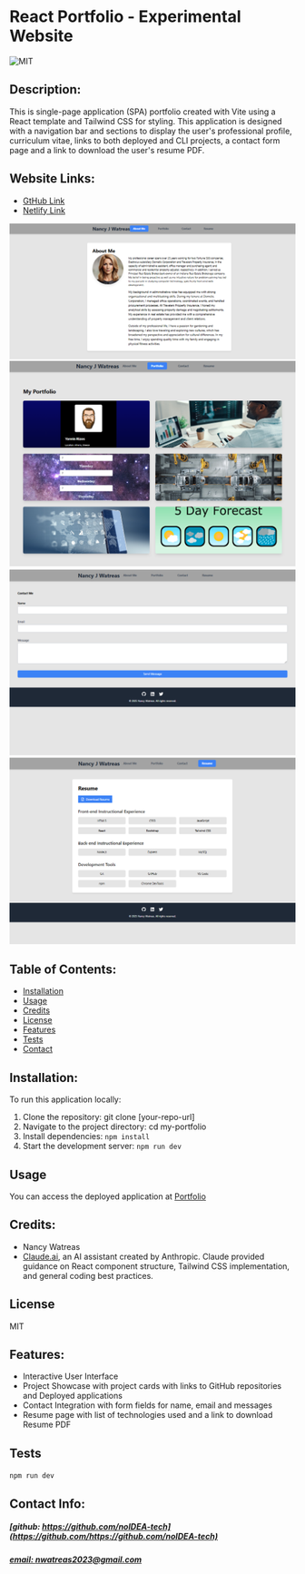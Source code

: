 # React Portfolio - Experimental Website

![MIT](https://img.shields.io/badge/License-MIT-blue)

## Description:
This is single-page application (SPA) portfolio created with Vite using a React template and Tailwind CSS for styling. This application is designed with a navigation bar and sections to display the user's professional profile, curriculum vitae, links to both deployed and CLI projects, a contact form page and a link to download the user's resume PDF.

## Website Links: 
- [GtHub Link](https://github.com/noIDEA-tech/12-REACT-Portfolio)
- [Netlify Link](https://portfolio-nw.netlify.app/)


![app_image](./src/assets/images/portfolio-main.png)
![app_image](./src/assets/images/portfolio-3.png)
![app_image](./src/assets/images/portfolio-2.png)
![app_image](./src/assets/images/portfolio-1.png)



## Table of Contents:
- [Installation](#installation)
- [Usage](#usage)
- [Credits](#credits)
- [License](#license)
- [Features](#features)
- [Tests](#tests)
- [Contact](#contact)

## Installation:
To run this application locally:
1. Clone the repository: git clone [your-repo-url]
2. Navigate to the project directory: cd my-portfolio
3. Install dependencies: `npm install`
4. Start the development server: `npm run dev`

## Usage
You can access the deployed application at [Portfolio](https://portfolio-nw.netlify.app/)

## Credits:
* Nancy Watreas 
* [Claude.ai](https://claude.ai), an AI assistant created by Anthropic. 
  Claude provided guidance on React component structure, Tailwind CSS implementation, and general coding best practices.

## License
MIT

## Features:
* Interactive User Interface
* Project Showcase with project cards with links to GitHub repositories and Deployed applications
* Contact Integration with form fields for name, email and messages
* Resume page with list of technologies used and a link to download Resume PDF 

## Tests
`npm run dev`

## Contact Info:
##### [github: https://github.com/noIDEA-tech](https://github.com/https://github.com/noIDEA-tech)
##### [email: nwatreas2023@gmail.com](mailto:nwatreas2023@gmail.com)
